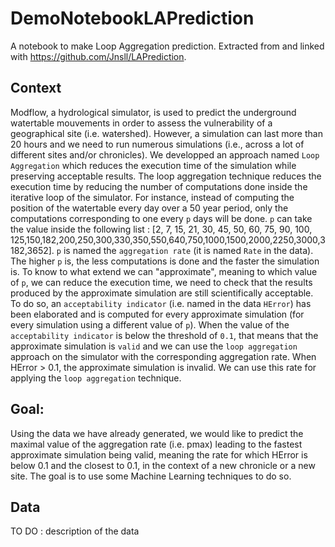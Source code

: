 # DemoNotebookLAPrediction
A notebook to make Loop Aggregation prediction. Extracted from and linked with https://github.com/Jnsll/LAPrediction.

## Context
Modflow, a hydrological simulator, is used to predict the underground watertable mouvements in order to assess the vulnerability of a geographical site (i.e. watershed). However, a simulation can last more than 20 hours and we need to run numerous simulations (i.e., across a lot of different sites and/or chronicles). We developped an approach named `Loop Aggregation` which reduces the execution time of the simulation while preserving acceptable results.
The loop aggregation technique reduces the execution time by reducing the number of computations done inside the iterative loop of the simulator. For instance, instead of computing the position of the watertable every day over a 50 year period, only the computations corresponding to one every `p` days will be done. `p` can take the value inside the following list : [2, 7, 15, 21, 30, 45, 50, 60, 75, 90, 100, 125,150,182,200,250,300,330,350,550,640,750,1000,1500,2000,2250,3000,3182,3652]. `p` is named the `aggregation rate` (it is named `Rate` in the data). The higher `p` is, the less computations is done and the faster the simulation is.
To know to what extend we can "approximate", meaning to which value of `p`, we can reduce the execution time, we need to check that the results produced by the approximate simulation are still scientifically acceptable. To do so, an `acceptability indicator` (i.e. named in the data `HError`) has been elaborated and is computed for every approximate simulation (for every simulation using a different value of `p`).
When the value of the `acceptability indicator` is below the threshold of `0.1`, that means that the approximate simulation is `valid` and we can use the `loop aggregation` approach on the simulator with the corresponding aggregation rate.
When HError > 0.1, the approximate simulation is invalid. We can use this rate for applying the `loop aggregation` technique.


## Goal:
Using the data we have already generated, we would like to predict the maximal value of the aggregation rate (i.e. pmax) leading to the fastest approximate simulation being valid, meaning the rate for which HError is below 0.1 and the closest to 0.1, in the context of a new chronicle or a new site. The goal is to use some Machine Learning techniques to do so.


## Data

TO DO : description of the data
